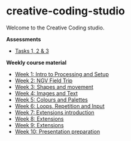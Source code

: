 # creative-coding-studio
Welcome to the Creative Coding studio.

**Assessments**
  - [Tasks 1, 2 & 3](https://github.com/melaniehuang/creative-coding-studio/blob/master/course-material/assignments.md)
  
**Weekly course material**
  - [Week 1: Intro to Processing and Setup](https://github.com/melaniehuang/creative-coding-studio/blob/master/course-material/week-01.md)
  - [Week 2: NGV Field Trip](https://github.com/melaniehuang/creative-coding-studio/blob/master/course-material/week-02.md)
  - [Week 3: Shapes and movement](https://github.com/melaniehuang/creative-coding-studio/blob/master/course-material/week-03.md)
  - [Week 4: Images and Text](https://github.com/melaniehuang/creative-coding-studio/blob/master/course-material/week-04.md)
  - [Week 5: Colours and Palettes](https://github.com/melaniehuang/creative-coding-studio/blob/master/course-material/week-05.md)
  - [Week 6: Loops, Repetition and Input](https://github.com/melaniehuang/creative-coding-studio/blob/master/course-material/week-06.md)
  - [Week 7: Extensions introduction](https://github.com/melaniehuang/creative-coding-studio/blob/master/course-material/week-07.md)
  - [Week 8: Extensions](https://github.com/melaniehuang/creative-coding-studio/blob/master/course-material/week-08.md)
  - [Week 9: Extensions](https://github.com/melaniehuang/creative-coding-studio/blob/master/course-material/week-09.md)
  - [Week 10: Presentation preparation](https://github.com/melaniehuang/creative-coding-studio/blob/master/course-material/week-10.md)
